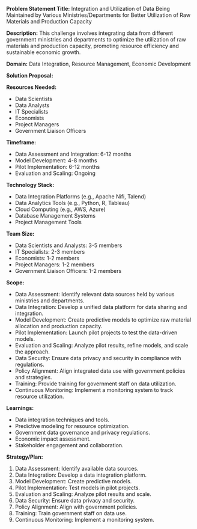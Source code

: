 **Problem Statement Title:** Integration and Utilization of Data Being Maintained by Various Ministries/Departments for Better Utilization of Raw Materials and Production Capacity

**Description:** This challenge involves integrating data from different government ministries and departments to optimize the utilization of raw materials and production capacity, promoting resource efficiency and sustainable economic growth.

**Domain:** Data Integration, Resource Management, Economic Development

**Solution Proposal:**

**Resources Needed:**
- Data Scientists
- Data Analysts
- IT Specialists
- Economists
- Project Managers
- Government Liaison Officers

**Timeframe:**
- Data Assessment and Integration: 6-12 months
- Model Development: 4-8 months
- Pilot Implementation: 6-12 months
- Evaluation and Scaling: Ongoing

**Technology Stack:**
- Data Integration Platforms (e.g., Apache Nifi, Talend)
- Data Analytics Tools (e.g., Python, R, Tableau)
- Cloud Computing (e.g., AWS, Azure)
- Database Management Systems
- Project Management Tools

**Team Size:**
- Data Scientists and Analysts: 3-5 members
- IT Specialists: 2-3 members
- Economists: 1-2 members
- Project Managers: 1-2 members
- Government Liaison Officers: 1-2 members

**Scope:**
- Data Assessment: Identify relevant data sources held by various ministries and departments.
- Data Integration: Develop a unified data platform for data sharing and integration.
- Model Development: Create predictive models to optimize raw material allocation and production capacity.
- Pilot Implementation: Launch pilot projects to test the data-driven models.
- Evaluation and Scaling: Analyze pilot results, refine models, and scale the approach.
- Data Security: Ensure data privacy and security in compliance with regulations.
- Policy Alignment: Align integrated data use with government policies and strategies.
- Training: Provide training for government staff on data utilization.
- Continuous Monitoring: Implement a monitoring system to track resource utilization.

**Learnings:**
- Data integration techniques and tools.
- Predictive modeling for resource optimization.
- Government data governance and privacy regulations.
- Economic impact assessment.
- Stakeholder engagement and collaboration.

**Strategy/Plan:**
1. Data Assessment: Identify available data sources.
2. Data Integration: Develop a data integration platform.
3. Model Development: Create predictive models.
4. Pilot Implementation: Test models in pilot projects.
5. Evaluation and Scaling: Analyze pilot results and scale.
6. Data Security: Ensure data privacy and security.
7. Policy Alignment: Align with government policies.
8. Training: Train government staff on data use.
9. Continuous Monitoring: Implement a monitoring system.